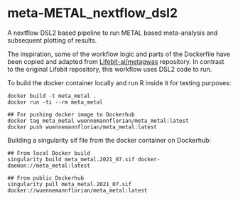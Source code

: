 # meta-METAL_nextflow_dsl2
A nextflow DSL2 based pipeline to run METAL based meta-analysis and subsequent plotting of results.

The inspiration, some of the workflow logic and parts of the Dockerfile have been copied and adapted from [Lifebit-ai/metagwas](https://github.com/lifebit-ai/metagwas/blob/stable/Dockerfile) repository.
In contrast to the original Lifebit repository, this workflow uses DSL2 code to run.

To build the docker container locally and run R inside it for testing purposes:

```
docker build -t meta_metal .
docker run -ti --rm meta_metal

## For pushing docker image to Dockerhub
docker tag meta_metal wuennemannflorian/meta_metal:latest
docker push wuennemannflorian/meta_metal:latest
```

Building a singularity sif file from the docker container on Dockerhub:

```
## From local Docker build
singularity build meta_metal.2021_07.sif docker-daemon://meta_metal:latest

## From public Dockerhub
singularity pull meta_metal.2021_07.sif docker://wuennemannflorian/meta_metal:latest
```